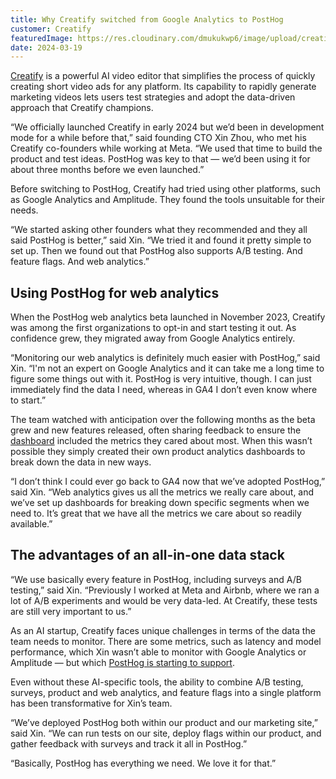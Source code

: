 ```yaml
---
title: Why Creatify switched from Google Analytics to PostHog
customer: Creatify
featuredImage: https://res.cloudinary.com/dmukukwp6/image/upload/creatify_7e15f66495.png
date: 2024-03-19
---
```


[Creatify](https://creatify.ai/) is a powerful AI video editor that simplifies the process of quickly creating short video ads for any platform. Its capability to rapidly generate marketing videos lets users test strategies and adopt the data-driven approach that Creatify champions.

“We officially launched Creatify in early 2024 but we’d been in development mode for a while before that,” said founding CTO Xin Zhou, who met his Creatify co-founders while working at Meta. “We used that time to build the product and test ideas. PostHog was key to that — we’d been using it for about three months before we even launched.”

Before switching to PostHog, Creatify had tried using other platforms, such as Google Analytics and Amplitude. They found the tools unsuitable for their needs.

“We started asking other founders what they recommended and they all said PostHog is better,” said Xin. “We tried it and found it pretty simple to set up. Then we found out that PostHog also supports A/B testing. And feature flags. And web analytics.”

## Using PostHog for web analytics

When the PostHog web analytics beta launched in November 2023, Creatify was among the first organizations to opt-in and start testing it out. As confidence grew, they migrated away from Google Analytics entirely. 

“Monitoring our web analytics is definitely much easier with PostHog,” said Xin. “I'm not an expert on Google Analytics and it can take me a long time to figure some things out with it. PostHog is very intuitive, though. I can just immediately find the data I need, whereas in GA4 I don’t even know where to start.”

<BorderWrapper>
<Quote
    imageSource="/images/customers/creatify-xin.png"
    size="md"
    name="Xin Zhou"
    title="CTO at Creatify"
    quote={`“I don't think I could ever go back to GA4 now that we've adopted PostHog. Web analytics gives us all the metrics we really care about. It is so much easier to use than GA4.”`}
/>
</BorderWrapper>

The team watched with anticipation over the following months as the beta grew and new features released, often sharing feedback to ensure the [dashboard](/docs/web-analytics/dashboard) included the metrics they cared about most. When this wasn’t possible they simply created their own product analytics dashboards to break down the data in new ways. 

“I don’t think I could ever go back to GA4 now that we’ve adopted PostHog,” said Xin. “Web analytics gives us all the metrics we really care about, and we’ve set up dashboards for breaking down specific segments when we need to. It’s great that we have all the metrics we care about so readily available.” 

## The advantages of an all-in-one data stack

“We use basically every feature in PostHog, including surveys and A/B testing,” said Xin. “Previously I worked at Meta and Airbnb, where we ran a lot of A/B experiments and would be very data-led. At Creatify, these tests are still very important to us.”

As an AI startup, Creatify faces unique challenges in terms of the data the team needs to monitor. There are some metrics, such as latency and model performance, which Xin wasn’t able to monitor with Google Analytics or Amplitude — but which [PostHog is starting to support](/templates/ai-analytics).

Even without these AI-specific tools, the ability to combine A/B testing, surveys, product and web analytics, and feature flags into a single platform has been transformative for Xin’s team. 

“We’ve deployed PostHog both within our product and our marketing site,” said Xin. “We can run tests on our site, deploy flags within our product, and gather feedback with surveys and track it all in PostHog.”

“Basically, PostHog has everything we need. We love it for that.”